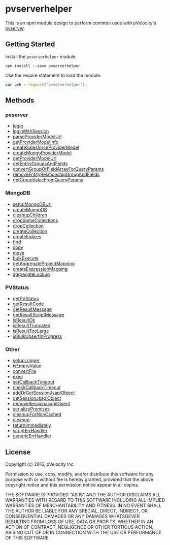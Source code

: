 # pvserverhelper

This is an npm module design to perform common uses with pVelocity's [pvserver](https://github.com/pVelocity/pvserver).

## Getting Started

Install the ``pvserverhelper`` module.

    npm install --save pvserverhelper

Use the require statement to load the module.

```js
var pvh = require('pvserverhelper');
```

## Methods

### pvserver
- [login](docs/pvserver/login.md)
- [loginWithSession](docs/pvserver/loginWithSession.md)
- [parseProviderModelUrl](docs/pvserver/parseProviderModelUrl.md)
- [getProviderModelInfo](docs/pvserver/getProviderModelInfo.md)
- [createSalesforceProviderModel](docs/pvserver/createSalesforceProviderModel.md)
- [createMongoProviderModel](docs/pvserver/createMongoProviderModel.md)
- [getProviderModelUrl](docs/pvserver/getProviderModelUrl.md)
- [getEntityGroupsAndFields](docs/pvserver/getEntityGroupsAndFields.md)
- [convertGroupOrFieldArrayForQueryParams](docs/pvserver/convertGroupOrFieldArrayForQueryParams.md)
- [removeEntityRelationshipGroupAndFields](docs/pvserver/removeEntityRelationshipGroupAndFields.md)
- [getGroupValueFromQueryParams](docs/pvserver/getGroupValueFromQueryParams.md)

### MongoDB
- [setupMongoDBUrl](docs/MongoDB/setupMongoDBUrl.md)
- [createMongoDB](docs/MongoDB/createMongoDB.md)
- [cleanupChildren](docs/MongoDB/cleanupChildren.md)
- [dropSomeCollections](docs/MongoDB/dropSomeCollections.md)
- [dropCollection](docs/MongoDB/dropCollection.md)
- [createCollection](docs/MongoDB/createCollection.md)
- [createIndices](docs/MongoDB/createIndices.md)
- [find](docs/MongoDB/find.md)
- [copy](docs/MongoDB/copy.md)
- [move](docs/MongoDB/move.md)
- [bulkExecute](docs/MongoDB/bulkExecute.md)
- [getAggregateProjectMapping](docs/MongoDB/getAggregateProjectMapping.md)
- [createExpressionMapping](docs/MongoDB/createExpressionMapping.md)
- [aggregateLookup](docs/MongoDB/aggregateLookup.md)

### PVStatus
- [getPVStatus](docs/PVStatus/getPVStatus.md)
- [getResultCode](docs/PVStatus/getResultCode.md)
- [getResultMessage](docs/PVStatus/getResultMessage.md)
- [getResultScriptMessage](docs/PVStatus/getResultScriptMessage.md)
- [isResultOk](docs/PVStatus/isResultOk.md)
- [isResultTruncated](docs/PVStatus/isResultTruncated.md)
- [isResultTooLarge](docs/PVStatus/isResultTooLarge.md)
- [isBulkUpsertInProgress](docs/PVStatus/isBulkUpsertInProgress.md)

### Other
- [setupLogger](docs/Other/setupLogger.md)
- [isEmptyValue](docs/Other/isEmptyValue.md)
- [convertFile](docs/Other/convertFile.md)
- [exec](docs/Other/exec.md)
- [setCallbackTimeout](docs/Other/setCallbackTimeout.md)
- [checkCallbackTimeout](docs/Other/checkCallbackTimeout.md)
- [addOrGetSessionJsapiObject](docs/Other/addOrGetSessionJsapiObject.md)
- [getSessionJsapiObject](docs/Other/getSessionJsapiObject.md)
- [removeSessionJsapiObject](docs/Other/removeSessionJsapiObject.md)
- [serializePromises](docs/Other/serializePromises.md)
- [cleanupForNonCached](docs/Other/cleanupForNonCached.md)
- [cleanup](docs/Other/cleanup.md)
- [returnImmediately](docs/Other/returnImmediately.md)
- [scriptErrHandler](docs/Other/scriptErrHandler.md)
- [genericErrHandler](docs/Other/genericErrHandler.md)

## License

Copyright (c) 2016, pVelocity Inc

Permission to use, copy, modify, and/or distribute this software for any
purpose with or without fee is hereby granted, provided that the above
copyright notice and this permission notice appear in all copies.

THE SOFTWARE IS PROVIDED "AS IS" AND THE AUTHOR DISCLAIMS ALL WARRANTIES
WITH REGARD TO THIS SOFTWARE INCLUDING ALL IMPLIED WARRANTIES OF
MERCHANTABILITY AND FITNESS. IN NO EVENT SHALL THE AUTHOR BE LIABLE FOR
ANY SPECIAL, DIRECT, INDIRECT, OR CONSEQUENTIAL DAMAGES OR ANY DAMAGES
WHATSOEVER RESULTING FROM LOSS OF USE, DATA OR PROFITS, WHETHER IN AN
ACTION OF CONTRACT, NEGLIGENCE OR OTHER TORTIOUS ACTION, ARISING OUT OF
OR IN CONNECTION WITH THE USE OR PERFORMANCE OF THIS SOFTWARE.